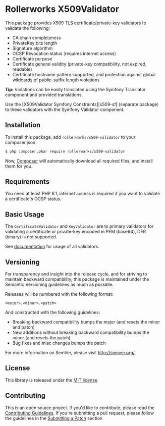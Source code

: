 Rollerworks X509Validator
=========================

This package provides X509 TLS certificate/private-key validators to
validate the following:

* CA chain completeness
* PrivateKey bits length
* Signature algorithm
* OCSP Revocation status (requires internet access)
* Certificate purpose
* Certificate general validity (private-key compatibility, not expired, readable)
* Certificate hostname pattern supported, and protection
  against global wildcards of public-suffix length violations

**Tip:** Violations can be easily translated using the Symfony Translator
component and provided translations.

Use the [X509Validator Symfony Constraints][x509-sf] (separate package)
to these validators with the Symfony Validator component.

## Installation

To install this package, add `rollerworks/x509-validator` to your composer.json:

```bash
$ php composer.phar require rollerworks/x509-validator
```

Now, [Composer][composer] will automatically download all required files,
and install them for you.

## Requirements

You need at least PHP 8.1, internet access is required if you want to
validate a certificate's OCSP status.

## Basic Usage

The `CertificateValidator` and `KeyValidator` are to primary validators
for validating a certificate or private-key encoded in PEM (base64), 
DER (binary) is not supported.

See [documentation](docs/index.md) for usage of all validators.

## Versioning

For transparency and insight into the release cycle, and for striving to
maintain backward compatibility, this package is maintained under the
Semantic Versioning guidelines as much as possible.

Releases will be numbered with the following format:

`<major>.<minor>.<patch>`

And constructed with the following guidelines:

* Breaking backward compatibility bumps the major (and resets the minor and patch)
* New additions without breaking backward compatibility bumps the minor (and resets the patch)
* Bug fixes and misc changes bumps the patch

For more information on SemVer, please visit <http://semver.org/>.

## License

This library is released under the [MIT license](LICENSE).

## Contributing

This is an open source project. If you'd like to contribute,
please read the [Contributing Guidelines][contributing]. If you're submitting
a pull request, please follow the guidelines in the [Submitting a Patch][patches] section.

[composer]: https://getcomposer.org/doc/00-intro.md
[flex]: https://symfony.com/doc/current/setup/flex.html
[contributing]: https://contributing.rollerscapes.net/
[patches]: https://contributing.rollerscapes.net/latest/patches.html
